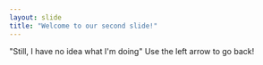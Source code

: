 ```yaml
---
layout: slide
title: "Welcome to our second slide!"
---
```

"Still, I have no idea what I'm doing"
Use the left arrow to go back!
